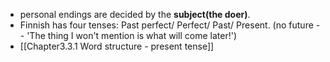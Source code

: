 - personal endings are decided by the **subject(the doer)**.
- Finnish has four tenses: Past perfect/ Perfect/ Past/ Present. (no future -- 'The thing I won't mention is what will come later!')
- [[Chapter3.3.1 Word structure - present tense]]